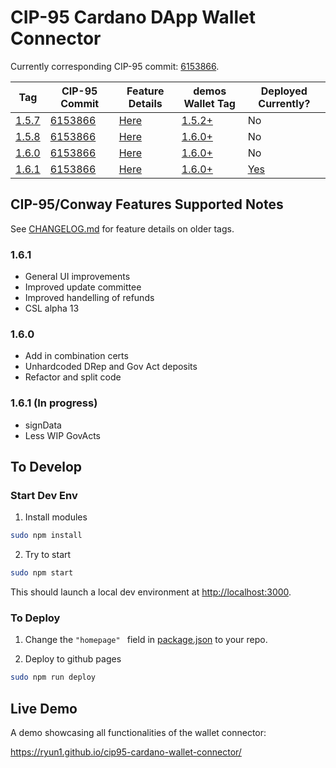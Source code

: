 # CIP-95 Cardano DApp Wallet Connector

Currently corresponding CIP-95 commit: [6153866](https://github.com/cardano-foundation/CIPs/blob/6153866bbafe874e196431f736d6bf6691359988/CIP-0095/README.md).

| Tag | CIP-95 Commit | Feature Details | demos Wallet Tag | Deployed Currently? |
| --- | ------------- | --------------- |----------------- | ------------------- |
| [1.5.7](https://github.com/Ryun1/cip95-cardano-wallet-connector/releases/tag/1.5.7) | [6153866](https://github.com/cardano-foundation/CIPs/blob/6153866bbafe874e196431f736d6bf6691359988/CIP-0095/README.md) | [Here](./CHANGELOG.md#157) | [1.5.2+](https://github.com/Ryun1/cip95-demos-wallet/tags) | No |
| [1.5.8](https://github.com/Ryun1/cip95-cardano-wallet-connector/releases/tag/1.5.8) | [6153866](https://github.com/cardano-foundation/CIPs/blob/6153866bbafe874e196431f736d6bf6691359988/CIP-0095/README.md) | [Here](./CHANGELOG.md#158) | [1.6.0+](https://github.com/Ryun1/cip95-demos-wallet/tags) | No |
| [1.6.0](https://github.com/Ryun1/cip95-cardano-wallet-connector/releases/tag/1.6.0) | [6153866](https://github.com/cardano-foundation/CIPs/blob/6153866bbafe874e196431f736d6bf6691359988/CIP-0095/README.md) | [Here](./CHANGELOG.md#158) | [1.6.0+](https://github.com/Ryun1/cip95-demos-wallet/tags) | No |
| [1.6.1](https://github.com/Ryun1/cip95-cardano-wallet-connector/releases/tag/1.6.1) | [6153866](https://github.com/cardano-foundation/CIPs/blob/6153866bbafe874e196431f736d6bf6691359988/CIP-0095/README.md) | [Here](./CHANGELOG.md#158) | [1.6.0+](https://github.com/Ryun1/cip95-demos-wallet/tags) | [Yes](https://ryun1.github.io/cip95-cardano-wallet-connector/) |

## CIP-95/Conway Features Supported Notes

See [CHANGELOG.md](./CHANGELOG.md) for feature details on older tags.

### 1.6.1
- General UI improvements
- Improved update committee
- Improved handelling of refunds
- CSL alpha 13

### 1.6.0
- Add in combination certs
- Unhardcoded DRep and Gov Act deposits
- Refactor and split code

### 1.6.1 (In progress)
- signData
- Less WIP GovActs

## To Develop

### Start Dev Env

1. Install modules

```bash
sudo npm install
```

2. Try to start

```bash
sudo npm start
```

This should launch a local dev environment at [http://localhost:3000](http://localhost:3000).

### To Deploy

1. Change the `"homepage" ` field in [package.json](./package.json) to your repo.
   
2. Deploy to github pages
   
```bash
sudo npm run deploy
```

## Live Demo

A demo showcasing all functionalities of the wallet connector:

https://ryun1.github.io/cip95-cardano-wallet-connector/